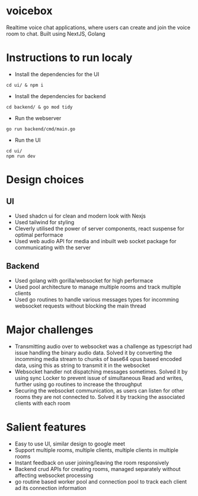 # voicebox

Realtime voice chat applications, where users can create and join the voice room to chat. Built using NextJS, Golang

# Instructions to run localy

- Install the dependencies for the UI

```
cd ui/ & npm i
```

- Install the dependencies for backend

```
cd backend/ & go mod tidy
```

- Run the webserver

```
go run backend/cmd/main.go
```

- Run the UI

```
cd ui/
npm run dev
```

# Design choices

## UI

- Used shadcn ui for clean and modern look with Nexjs
- Used tailwind for styling
- Cleverly utilised the power of server components, react suspense for optimal performace
- Used web audio API for media and inbuilt web socket package for communicating with the server

## Backend

- Used golang with gorilla/websocket for high performace
- Used pool architecture to manage multiple rooms and track multiple clients
- Used go routines to handle various messages types for incomming websocket requests without blocking the main thread

# Major challenges

- Transmitting audio over to websocket was a challenge as typescript had issue handling the binary audio data. Solved it by converting the incomming media stream to chunks of base64 opus based encoded data, using this as string to transmit it in the websocket
- Websocket handler not dispatching messages sometimes. Solved it by using sync Locker to prevent issue of simultaneous Read and writes, further using go routines to increase the throughput
- Securing the websocket communication, as users can listen for other rooms they are not connected to. Solved it by tracking the associated clients with each room

# Salient features

- Easy to use UI, similar design to google meet
- Support multiple rooms, multiple clients, multiple clients in multiple rooms
- Instant feedback on user joining/leaving the room responsively
- Backend crud APIs for creating rooms, managed separately without affecting websocket processing
- go routine based worker pool and connection pool to track each client ad its connection information
